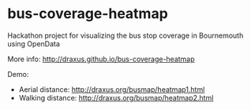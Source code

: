 # bus-coverage-heatmap
Hackathon project for visualizing the bus stop coverage in Bournemouth using OpenData

More info: http://draxus.github.io/bus-coverage-heatmap

Demo:
* Aerial distance: http://draxus.org/busmap/heatmap1.html
* Walking distance: http://draxus.org/busmap/heatmap2.html

